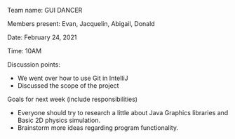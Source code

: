 Team name: GUI DANCER

Members present: Evan, Jacquelin, Abigail, Donald

Date: February 24, 2021

Time: 10AM

Discussion points: 

* We went over how to use Git in IntelliJ
* Discussed the scope of the project

Goals for next week (include responsibilities)

* Everyone should try to research a little about Java Graphics libraries and Basic 2D physics simulation.
* Brainstorm more ideas regarding program functionality.

